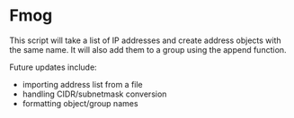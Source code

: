 # Fmog

This script will take a list of IP addresses and create address objects with the same name. It will also add them to a group using the append function.


Future updates include:
* importing address list from a file
* handling CIDR/subnetmask conversion
* formatting object/group names
